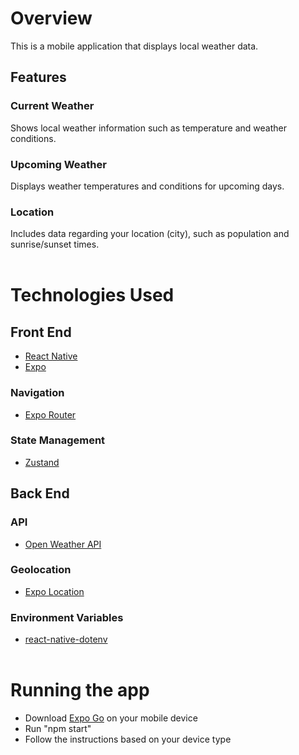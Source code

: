 # Overview
This is a mobile application that displays local weather data.<br>

## Features

### Current Weather
Shows local weather information such as temperature and weather conditions.<br>

### Upcoming Weather
Displays weather temperatures and conditions for upcoming days.<br>

### Location
Includes data regarding your location (city), such as population and sunrise/sunset times.<br><br>

# Technologies Used

## Front End
- [React Native](https://reactnative.dev/)
- [Expo](https://expo.dev/)

### Navigation
- [Expo Router](https://docs.expo.dev/router/introduction/)

### State Management
- [Zustand](https://docs.pmnd.rs/zustand/getting-started/introduction)

## Back End

### API
- [Open Weather API](https://openweathermap.org/)

### Geolocation
- [Expo Location](https://docs.expo.dev/versions/latest/sdk/location/)

### Environment Variables
- [react-native-dotenv](https://www.npmjs.com/package/react-native-dotenv)<br><br>

# Running the app
- Download [Expo Go](https://expo.dev/client) on your mobile device
- Run "npm start"
- Follow the instructions based on your device type
